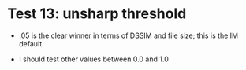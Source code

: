 # Test 13: unsharp threshold

* .05 is the clear winner in terms of DSSIM and file size; this is the IM default

* I should test other values between 0.0 and 1.0